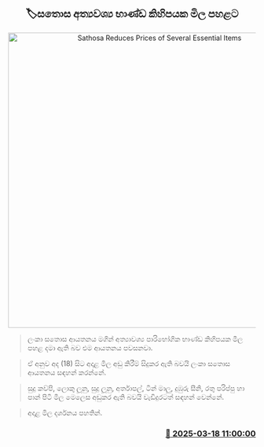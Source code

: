 <p align='center'><b><h2 align='center' title='Sathosa Reduces Prices of Several Essential Items'>🏷සතොස අත්‍යවශ්‍ය භාණ්ඩ කිහිපයක මිල පහළට</h2></b></p>
<p align='center'><img src='https://helakuru.sgp1.cdn.digitaloceanspaces.com/esana/images/lib/sathosa-new[1].jpg' width='600' alt='Sathosa Reduces Prices of Several Essential Items'></p>

> ලංකා සතොස ආයතනය මගින් අත්‍යාවශ්‍ය පාරිභෝගික භාණ්ඩ කිහිපයක මිල පහළ දමා ඇති බව එම ආයතනය පවසනවා.

> ඒ අනුව අද (18) සිට අදාළ මිල අඩු කිරීම් සිදුකර ඇති බවයි ලංකා සතොස ආයතනය සඳහන් කරන්නේ.

> සුදු කව්පි, ලොකු ලූනු, සුදු ලූනු, අර්තාපල්, ටින් මාලු, දුඹුරු සීනි, රතු පරිප්පු හා පාන් පිටි මිල මෙලෙස අඩුකර ඇති බවයි වැඩිදුරටත් සඳහන් වෙන්නේ.

> අදාළ මිල දර්ශනය පහතින්.



<h3 align='right'><a href='https://www.helakuru.lk/esana/p/108410/'>📅 2025-03-18 11:00:00</a></h3>

